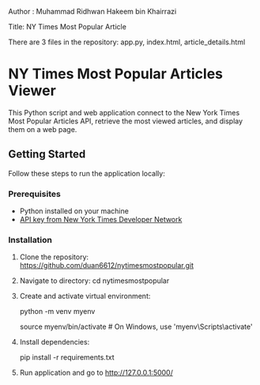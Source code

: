 Author : Muhammad Ridhwan Hakeem bin Khairrazi

Title: NY Times Most Popular Article

There are 3 files in the repository:
app.py, index.html, article_details.html

# NY Times Most Popular Articles Viewer
This Python script and web application connect to the New York Times Most Popular Articles API, retrieve the most viewed articles, and display them on a web page.

## Getting Started
Follow these steps to run the application locally:

### Prerequisites
- Python installed on your machine
- [API key from New York Times Developer Network](https://developer.nytimes.com/)

### Installation
1. Clone the repository: https://github.com/duan6612/nytimesmostpopular.git

2. Navigate to directory:  cd nytimesmostpopular

3. Create and activate virtual environment:
   
    python -m venv myenv
   
    source myenv/bin/activate  # On Windows, use 'myenv\Scripts\activate'

4. Install dependencies:

   pip install -r requirements.txt


5. Run application and go to http://127.0.0.1:5000/

